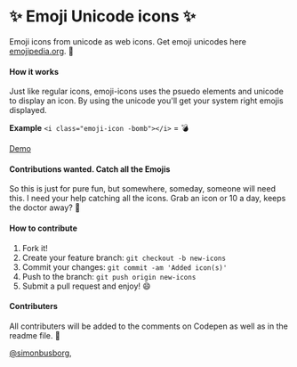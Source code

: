 # :sparkles: Emoji Unicode icons :sparkles:
Emoji icons from unicode as web icons. Get emoji unicodes here <a href="http://emojipedia.org/">emojipedia.org</a>. :ghost:

#### How it works
Just like regular icons, emoji-icons uses the psuedo elements and unicode to display an icon. By using the unicode you'll get your system right emojis displayed.

**Example**
`<i class="emoji-icon -bomb"></i>` = :bomb:

<a href="http://codepen.io/simonbusborg/full/JXPpza">Demo</a>

#### Contributions wanted. Catch all the Emojis
So this is just for pure fun, but somewhere, someday, someone will need this. I need your help catching all the icons. Grab an icon or 10 a day, keeps the doctor away? :beers:

#### How to contribute
1. Fork it!
2. Create your feature branch: `git checkout -b new-icons`
3. Commit your changes: `git commit -am 'Added icon(s)'`
4. Push to the branch: `git push origin new-icons`
5. Submit a pull request and enjoy! :smile:

#### Contributers
All contributers will be added to the comments on Codepen as well as in the readme file. :sparkling_heart:

<a href="https://twitter.com/simonbusborg">@simonbusborg</a>,
